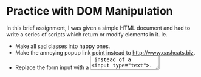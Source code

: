 # Practice with DOM Manipulation

In this brief assignment, I was given a simple HTML document and had to write a series of scripts which return or modify elements in it.
ie.
- Make all sad classes into happy ones.
- Make the annoying popup link point instead to http://www.cashcats.biz.
- Replace the form input with a <textarea> instead of a <input type="text">.


## Authors

* **Dariusz Biskupski** - *Initial work* - https://dariuszbiskupski.com
[Viking Code School](https://www.vikingcodeschool.com/)


## Acknowledgments

This is an assignment created for [Viking Code School](https://www.vikingcodeschool.com/)
